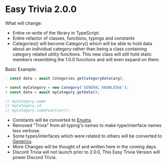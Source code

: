 # Easy Trivia 2.0.0

What will change:
- Entire re-write of the library in TypeScript.
- Entire refactor of classes, functions, typings and constants
- Categories() will become Category() which will be able to hold data about an individual category rather than being a class containing category related utility functions. This new class will still hold static members resembling the 1.0.0 functions and will even expand on them.

Basic Example:
```js
- const data = await Categories.getCategoryData(arg);

+ const myCategory = new Category('GENERAL_KNOWLEDGE');
+ const data = await myCategory.getData();

// myCategory.name
// myCategory.id
// myCategory.someFunction();
```
- Constants will be converted to [Enums](https://www.typescriptlang.org/docs/handbook/enums.html).
- Removed "Trivia" from all typing's names to make type/interface names less verbose.
- Some types/interfaces which were related to others will be converted to [Generics](https://www.typescriptlang.org/docs/handbook/2/generics.html#handbook-content).
- More Changes will be thought of and written here in the coming days.
- Discord Trivia will not launch prior to 2.0.0, This Easy Trivia Version will power Discord Trivia.